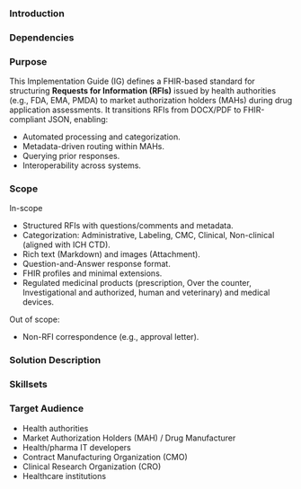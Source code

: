 ### Introduction


### Dependencies


### Purpose
This Implementation Guide (IG) defines a FHIR-based standard for structuring **Requests for Information (RFIs)** issued by health authorities (e.g., FDA, EMA, PMDA) to market authorization holders (MAHs) during drug application assessments. It transitions RFIs from DOCX/PDF to FHIR-compliant JSON, enabling:
- Automated processing and categorization.
- Metadata-driven routing within MAHs.
- Querying prior responses.
- Interoperability across systems.

### Scope
In-scope
- Structured RFIs with questions/comments and metadata.
- Categorization: Administrative, Labeling, CMC, Clinical, Non-clinical (aligned with ICH CTD).
- Rich text (Markdown) and images (Attachment).
- Question-and-Answer response format.
- FHIR profiles and minimal extensions.
- Regulated medicinal products (prescription, Over the counter, Investigational and authorized, human and veterinary) and medical devices.

Out of scope:
- Non-RFI correspondence (e.g., approval letter).

### Solution Description 


### Skillsets


### Target Audience
- Health authorities
- Market Authorization Holders (MAH) / Drug Manufacturer
- Health/pharma IT developers
- Contract Manufacturing Organization (CMO) 
- Clinical Research Organization (CRO)
- Healthcare institutions 
